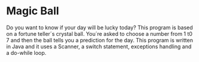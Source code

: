 # Magic Ball
Do you want to know if your day will be lucky today? This program is based on a fortune teller´s crystal ball. You´re asked to choose a number from 1 t0 7 and then the ball tells you a prediction for the day. This program is written in Java and it uses a Scanner, a switch statement, exceptions handling and a do-while loop.
